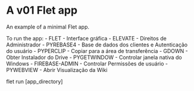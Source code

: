 # A v01 Flet app

An example of a minimal Flet app.

To run the app:
    - FLET - Interface gráfica
    - ELEVATE - Direitos de Administrador
    - PYREBASE4 - Base de dados dos clientes e Autenticação do usuário
    - PYPERCLIP - Copiar para a área de transferência
    - GDOWN - Obter Instalador do Drive
    - PYGETWINDOW - Controlar janela nativa do Windows
    - FIREBASE-ADMIN - Controlar Permissões de usuário
    - PYWEBVIEW - Abrir Visualização da Wiki

flet run [app_directory]

